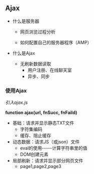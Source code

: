 ## Ajax

- 什么是服务器

  - 网页浏览过程分析

  - 如何配置自己的服务器程序（AMP）


- 什么是Ajax
  - 无刷新数据读取
    - 用户注册、在线聊天室
    - 异步、同步

### 使用Ajax

*引入ajax.js*

**function ajax(url, fnSucc, fnFaild)**

- 基础：请求并显示静态TXT文件
  - 字符集编码
  - 缓存、阻止缓存
- 动态数据：请求JS（或json）文件
  - eval的使用-----计算字符串里的值
  - DOM创建元素
- 局部刷新：请求并显示部分网页文件
  - page1,page2,page3